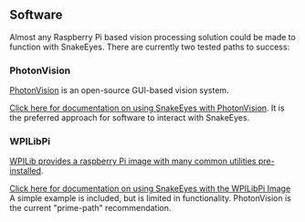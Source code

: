 

## Software

Almost any Raspberry Pi based vision processing solution could be made to function with SnakeEyes. There are currently two tested paths to success:

### PhotonVision

[PhotonVision](https://photonvision.org/) is an open-source GUI-based vision system. 

[Click here for documentation on using SnakeEyes with PhotonVision](PhotonVision/readme.md). It is the preferred approach for software to interact with SnakeEyes.

### WPILibPi

[WPILib provides a raspberry Pi image with many common utilities pre-installed](https://docs.wpilib.org/en/stable/docs/software/vision-processing/raspberry-pi/index.html).

[Click here for documentation on using SnakeEyes with the WPILibPi Image](WPILibPi/readme.md) A simple example is included, but is limited in functionality. PhotonVision is the current "prime-path" recommendation.

